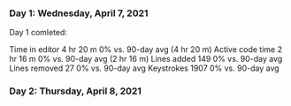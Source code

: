 ### Day 1: Wednesday, April 7, 2021

Day 1 comleted:

Time in editor 4 hr 20 m 0% vs. 90-day avg (4 hr 20 m)
Active code time 2 hr 16 m 0% vs. 90-day avg (2 hr 16 m)
Lines added 149 0% vs. 90-day avg
Lines removed 27 0% vs. 90-day avg
Keystrokes 1907 0% vs. 90-day avg

### Day 2: Thursday, April 8, 2021

